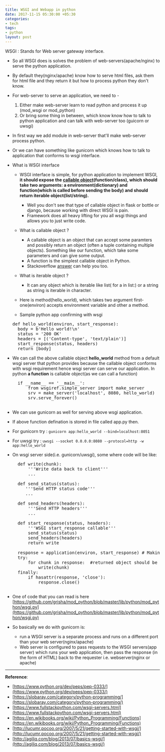 ```yaml
---
title: WSGI and Webapp in python
date: 2017-11-15 05:30:00 +05:30
categories:
- tech
tags:
- python
layout: post
---
```


WSGI : Stands for Web server gateway interface.

* So all WSGI does is solves the problem of web-servers(apache/nginx) to serve the python application.
* By default they(nginx/apache) know how to serve html files, ask them for html file and they return it but how to process python they don't know.
* For web-server to serve an application, we need to -
    1. Either make web-server learn to read python and process it up (mod_wsgi or mod_python)
    2. Or bring some thing in between, which know know how to talk to python application and can talk with web-server too (guicorn or uwsgi)

* In first way we add module in web-server that'll make web-server process python.
* Or we can have something like gunicorn which knows how to talk to application that conforms to wsgi interface.

* What is WSGI interface
    * WSGI interface is simple, for python application to implement WSGI, **it should expose the [callable object](https://stackoverflow.com/questions/111234/what-is-a-callable-in-python#answer-139469)(function/class), which should take two arguments: a environment(dictionary) and function(which is called before sending the body) and should return iterable object(list/string).**
        * Well you don't see that type of callable object in flask or bottle or django, because working with direct WSGI is pain.
        * Framework does all heavy lifting for you all wsgi things and allows you to just write code.
    * What is callable object ?
        * A callable object is an object that can accept some paramters and possibly return an object (often a tuple containing multiple objects). Something like our function, which take some parameters and can give some output.
        * A function is the simplest callable object in Python.
        * Stackoverflow [answer](https://stackoverflow.com/questions/111234/what-is-a-callable-in-python#answer-139469) can help you too.
    * What is iterable object ?
        * It can any object which is iterable like list( for a in list:) or a string as string is iterable in character.

    * Here is method(hello_world), which takes two argument first-one(environ) accepts environment variable and other a method.
    * Sample python app confirming with wsgi 
    <pre>def hello_world(environ, start_response):
    body = b'Hello world!\n'
    status = '200 OK'
    headers = [('Content-type', 'text/plain')]
    start_response(status, headers)
    return [body] </pre>

* We can call the above callable object **hello_world** method from a default wsgi server that python provides because the callable object conforms with wsgi requirement hence wsgi server can serve our application. In python **a function** is callable object(as we can call a function)

    <pre>
    if __name__ == '__main__':
        from wsgiref.simple_server import make_server
        srv = make_server('localhost', 8080, hello_world)
        srv.serve_forever()
    </pre>

* We can use gunicorn as well for serving above wsgi application.

* If above function defination is stored in file called app.py then.
* For gunicorn try :  `gunicorn app:hello_world --bind=localhost:8051`
* For uwsgi try : `uwsgi --socket 0.0.0.0:8080 --protocol=http -w  app:hello_world`


* On wsgi server side(i.e. gunicorn/uwsgi), some where code will be like:

    <pre>
    def write(chunk):
        '''Write data back to client'''
        ...

    def send_status(status):
       '''Send HTTP status code'''
       ...

    def send_headers(headers):
        '''Send HTTP headers'''
        ...

    def start_response(status, headers):
        '''WSGI start_response callable'''
        send_status(status)
        send_headers(headers)
        return write

    response = application(environ, start_response) # Making request to wsgi application
    try:
        for chunk in response:  #returned object should be iterable.
            write(chunk)
    finally:
        if hasattr(response, 'close'):
            response.close()
     </pre>

* One of code that you can read is here [https://github.com/grisha/mod_python/blob/master/lib/python/mod_python/wsgi.py](https://github.com/grisha/mod_python/blob/master/lib/python/mod_python/wsgi.py)


* So basically we do with gunicorn is:
    * run a  WSGI server is a separate process and runs on a different port than your web server(nginx/apache)
    * Web server is configured to pass requests to the WSGI servers(app server) which runs your web application, then pass the response (in the form of HTML) back to the requester i.e. webserver(nginx or apache)

---
**Reference**: 
* [https://www.python.org/dev/peps/pep-0333/](https://www.python.org/dev/peps/pep-0333/)
* [https://slobaray.com/category/python-programming/](https://slobaray.com/category/python-programming/)
* [https://www.fullstackpython.com/wsgi-servers.html](https://www.fullstackpython.com/wsgi-servers.html)
* [https://en.wikibooks.org/wiki/Python_Programming/Functions](https://en.wikibooks.org/wiki/Python_Programming/Functions)
* [http://lucumr.pocoo.org/2007/5/21/getting-started-with-wsgi/](http://lucumr.pocoo.org/2007/5/21/getting-started-with-wsgi/)
* [http://agiliq.com/blog/2013/07/basics-wsgi/](http://agiliq.com/blog/2013/07/basics-wsgi/)
